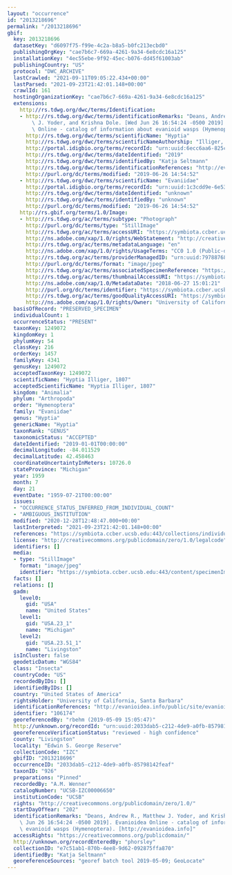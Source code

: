 ```yaml
---
layout: "occurrence"
id: "2013218696"
permalink: "/2013218696"
gbif:
  key: 2013218696
  datasetKey: "d6097f75-f99e-4c2a-b8a5-b0fc213ecbd0"
  publishingOrgKey: "cae7b6c7-669a-4261-9a34-6e8cdc16a125"
  installationKey: "4ec55ebe-9f92-45ec-b076-dd45f61003ab"
  publishingCountry: "US"
  protocol: "DWC_ARCHIVE"
  lastCrawled: "2021-09-11T09:05:22.434+00:00"
  lastParsed: "2021-09-23T21:42:01.148+00:00"
  crawlId: 161
  hostingOrganizationKey: "cae7b6c7-669a-4261-9a34-6e8cdc16a125"
  extensions:
    http://rs.tdwg.org/dwc/terms/Identification:
    - http://rs.tdwg.org/dwc/terms/identificationRemarks: "Deans, Andrew R., Matthew\
        \ J. Yoder, and Krishna Dole. [Wed Jun 26 16:54:24 -0500 2019]. Evanioidea\
        \ Online - catalog of information about evanioid wasps (Hymenoptera). [http://evanioidea.info]"
      http://rs.tdwg.org/dwc/terms/scientificName: "Hyptia"
      http://rs.tdwg.org/dwc/terms/scientificNameAuthorship: "Illiger, 1807"
      http://portal.idigbio.org/terms/recordId: "urn:uuid:6ecc6aa6-825c-4631-86dc-e47d18faace5"
      http://rs.tdwg.org/dwc/terms/dateIdentified: "2019"
      http://rs.tdwg.org/dwc/terms/identifiedBy: "Katja Seltmann"
      http://rs.tdwg.org/dwc/terms/identificationReferences: "http://evanioidea.info/public/site/evanioidea/home"
      http://purl.org/dc/terms/modified: "2019-06-26 14:54:52"
    - http://rs.tdwg.org/dwc/terms/scientificName: "Evaniidae"
      http://portal.idigbio.org/terms/recordId: "urn:uuid:1c3cdd9e-6e53-488f-ac64-cb95140867a3"
      http://rs.tdwg.org/dwc/terms/dateIdentified: "unknown"
      http://rs.tdwg.org/dwc/terms/identifiedBy: "unknown"
      http://purl.org/dc/terms/modified: "2019-06-26 14:54:52"
    http://rs.gbif.org/terms/1.0/Image:
    - http://rs.tdwg.org/ac/terms/subtype: "Photograph"
      http://purl.org/dc/terms/type: "StillImage"
      http://rs.tdwg.org/ac/terms/accessURI: "https://symbiota.ccber.ucsb.edu:443/content/specimenImages/UCSB_IZC/UCSB-IZC00006/UCSB-IZC00006650.jpg"
      http://ns.adobe.com/xap/1.0/rights/WebStatement: "http://creativecommons.org/publicdomain/zero/1.0/"
      http://rs.tdwg.org/ac/terms/metadataLanguage: "en"
      http://ns.adobe.com/xap/1.0/rights/UsageTerms: "CC0 1.0 (Public-domain)"
      http://rs.tdwg.org/ac/terms/providerManagedID: "urn:uuid:79788768-fce3-4ef1-a652-390ebc134854"
      http://purl.org/dc/terms/format: "image/jpeg"
      http://rs.tdwg.org/ac/terms/associatedSpecimenReference: "https://symbiota.ccber.ucsb.edu:443/collections/individual/index.php?occid=106174"
      http://rs.tdwg.org/ac/terms/thumbnailAccessURI: "https://symbiota.ccber.ucsb.edu:443/content/specimenImages/UCSB_IZC/UCSB-IZC00006/UCSB-IZC00006650_tn.jpg"
      http://ns.adobe.com/xap/1.0/MetadataDate: "2018-06-27 15:01:21"
      http://purl.org/dc/terms/identifier: "https://symbiota.ccber.ucsb.edu:443/content/specimenImages/UCSB_IZC/UCSB-IZC00006/UCSB-IZC00006650.jpg"
      http://rs.tdwg.org/ac/terms/goodQualityAccessURI: "https://symbiota.ccber.ucsb.edu:443/content/specimenImages/UCSB_IZC/UCSB-IZC00006/UCSB-IZC00006650.jpg"
      http://ns.adobe.com/xap/1.0/rights/Owner: "University of California, Santa Barbara"
  basisOfRecord: "PRESERVED_SPECIMEN"
  individualCount: 1
  occurrenceStatus: "PRESENT"
  taxonKey: 1249072
  kingdomKey: 1
  phylumKey: 54
  classKey: 216
  orderKey: 1457
  familyKey: 4341
  genusKey: 1249072
  acceptedTaxonKey: 1249072
  scientificName: "Hyptia Illiger, 1807"
  acceptedScientificName: "Hyptia Illiger, 1807"
  kingdom: "Animalia"
  phylum: "Arthropoda"
  order: "Hymenoptera"
  family: "Evaniidae"
  genus: "Hyptia"
  genericName: "Hyptia"
  taxonRank: "GENUS"
  taxonomicStatus: "ACCEPTED"
  dateIdentified: "2019-01-01T00:00:00"
  decimalLongitude: -84.011529
  decimalLatitude: 42.458463
  coordinateUncertaintyInMeters: 10726.0
  stateProvince: "Michigan"
  year: 1959
  month: 7
  day: 21
  eventDate: "1959-07-21T00:00:00"
  issues:
  - "OCCURRENCE_STATUS_INFERRED_FROM_INDIVIDUAL_COUNT"
  - "AMBIGUOUS_INSTITUTION"
  modified: "2020-12-28T12:48:47.000+00:00"
  lastInterpreted: "2021-09-23T21:42:01.148+00:00"
  references: "https://symbiota.ccber.ucsb.edu:443/collections/individual/index.php?occid=106174"
  license: "http://creativecommons.org/publicdomain/zero/1.0/legalcode"
  identifiers: []
  media:
  - type: "StillImage"
    format: "image/jpeg"
    identifier: "https://symbiota.ccber.ucsb.edu:443/content/specimenImages/UCSB_IZC/UCSB-IZC00006/UCSB-IZC00006650.jpg"
  facts: []
  relations: []
  gadm:
    level0:
      gid: "USA"
      name: "United States"
    level1:
      gid: "USA.23_1"
      name: "Michigan"
    level2:
      gid: "USA.23.51_1"
      name: "Livingston"
  isInCluster: false
  geodeticDatum: "WGS84"
  class: "Insecta"
  countryCode: "US"
  recordedByIDs: []
  identifiedByIDs: []
  country: "United States of America"
  rightsHolder: "University of California, Santa Barbara"
  identificationReferences: "http://evanioidea.info/public/site/evanioidea/home"
  identifier: "106174"
  georeferencedBy: "rbehm (2019-05-09 15:05:47)"
  http://unknown.org/recordId: "urn:uuid:2033dab5-c212-4de9-a0fb-85798142feaf"
  georeferenceVerificationStatus: "reviewed - high confidence"
  county: "Livingston"
  locality: "Edwin S. George Reserve"
  collectionCode: "IZC"
  gbifID: "2013218696"
  occurrenceID: "2033dab5-c212-4de9-a0fb-85798142feaf"
  taxonID: "926"
  preparations: "Pinned"
  recordedBy: "A.M. Wenner"
  catalogNumber: "UCSB-IZC00006650"
  institutionCode: "UCSB"
  rights: "http://creativecommons.org/publicdomain/zero/1.0/"
  startDayOfYear: "202"
  identificationRemarks: "Deans, Andrew R., Matthew J. Yoder, and Krishna Dole. [Wed\
    \ Jun 26 16:54:24 -0500 2019]. Evanioidea Online - catalog of information about\
    \ evanioid wasps (Hymenoptera). [http://evanioidea.info]"
  accessRights: "https://creativecommons.org/publicdomain/"
  http://unknown.org/recordEnteredBy: "phorsley"
  collectionID: "e7c51ab1-870b-4ee8-9d62-092875ffa870"
  identifiedBy: "Katja Seltmann"
  georeferenceSources: "georef batch tool 2019-05-09; GeoLocate"
---
```

